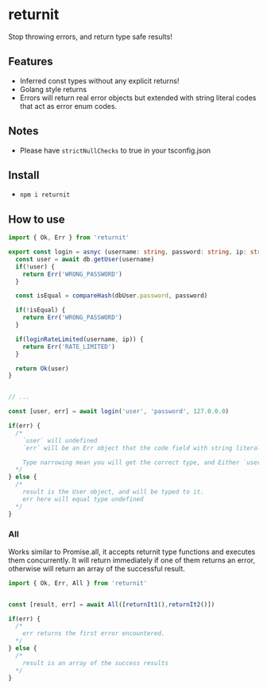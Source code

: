 # returnit

Stop throwing errors, and return type safe results!

## Features 
- Inferred const types without any explicit returns!
- Golang style returns
- Errors will return real error objects but extended with string literal codes that act as error enum codes.

## Notes
-	Please have `strictNullChecks` to true in your tsconfig.json


## Install
- `npm i returnit`


## How to use


```ts
import { Ok, Err } from 'returnit'

export const login = asnyc (username: string, password: string, ip: string) => {
  const user = await db.getUser(username)
  if(!user) {
    return Err('WRONG_PASSWORD')
  }

  const isEqual = compareHash(dbUser.password, password)

  if(!isEqual) {
    return Err('WRONG_PASSWORD')
  }

  if(loginRateLimited(username, ip)) {
    return Err('RATE_LIMITED')
  }

  return Ok(user)
}


// ...

const [user, err] = await login('user', 'password', 127.0.0.0)

if(err) {
  /* 
    `user` will undefined
    `err` will be an Err object that the code field with string literal union of  'WRONG_PASSWORD' | 'RATE_LIMITED'

    Type narrowing mean you will get the correct type, and Either `user` or `err` will be defined, but not both at the same time.
  */
} else {
  /*
    result is the User object, and will be typed to it.
    err here will equal type undefined
  */
}


```


### All

Works similar to Promise.all, it accepts returnit type functions and executes them concurrently. It will return immediately if one of them returns an error, otherwise will return an array of the successful result.


```ts
import { Ok, Err, All } from 'returnit'


const [result, err] = await All([returnIt1(),returnIt2()])

if(err) {
  /* 
    err returns the first error encountered.
  */
} else {
  /*
    result is an array of the success results
  */
}


```


